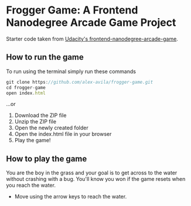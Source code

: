# Frogger Game: A Frontend Nanodegree Arcade Game Project

Starter code taken from [Udacity's frontend-nanodegree-arcade-game](https://github.com/udacity/frontend-nanodegree-arcade-game).

## How to run the game

To run using the terminal simply run these commands

```js
git clone https://github.com/alex-avila/frogger-game.git
cd frogger-game
open index.html
```

...or

1. Download the ZIP file
2. Unzip the ZIP file
3. Open the newly created folder
4. Open the index.html file in your browser
5. Play the game!

## How to play the game

You are the boy in the grass and your goal is to get across to the water without crashing with a bug. You'll know you won if the game resets when you reach the water.

* Move using the arrow keys to reach the water.
